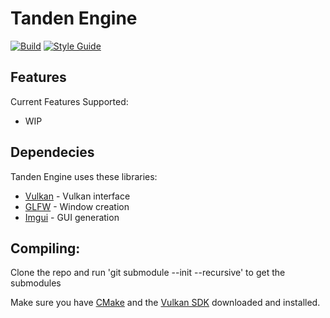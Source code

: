 # Tanden Engine

[![Build](https://ci.appveyor.com/api/projects/status/32r7s2skrgm9ubva?svg=true)](https://ci.appveyor.com/project/tmcgillicuddy/TandenEngine)
[![Style Guide](https://www.codefactor.io/repository/github/signalr/signalr/badge?style=plastic)](https://www.codefactor.io/repository/github/tmcgillicuddy/tandenengine)

## Features
Current Features Supported:
 * WIP

## Dependecies
Tanden Engine uses these libraries:

 * [Vulkan](https://www.khronos.org/vulkan) - Vulkan interface
 * [GLFW](https://github.com/glfw/glfw) - Window creation
 * [Imgui](https://github.com/ocornut/imgui) - GUI generation

## Compiling:
Clone the repo and run 'git submodule --init --recursive' to get the submodules

Make sure you have [CMake](https://cmake.org/download/) and the [Vulkan SDK](https://vulkan.lunarg.com/sdk/home#windows) downloaded and installed.